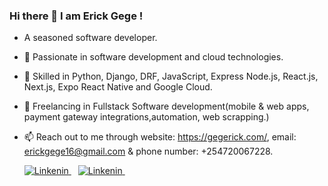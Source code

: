 ### Hi there 👋 I am Erick Gege !
- A seasoned software developer.
- 👀 Passionate in software development and cloud technologies.
- 🌱 Skilled in Python, Django, DRF, JavaScript, Express Node.js, React.js, Next.js, Expo React Native and Google Cloud.
- 💞️ Freelancing in Fullstack Software development(mobile & web apps, payment gateway integrations,automation, web scrapping.) 
- 📫 Reach out to me through website: https://gegerick.com/, email: erickgege16@gmail.com & phone number: +254720067228.

  <p>
    <a href="https://twitter.com/gegerick">
         <img src="https://img.shields.io/badge/Twitter-0077B5?style=for-the-badge&logo=twitter&logoColor=white" alt="Linkenin">
  </a>&ensp; 
  <a href="https://www.linkedin.com/in/erick-gege/">
      <img src="https://img.shields.io/badge/LinkedIn-0077B5?style=for-the-badge&logo=linkedin&logoColor=white" alt="Linkenin">
  </a>&ensp; 
  </p>

<!---
erick16-max/erick16-max is a ✨ special ✨ repository because its `README.md` (this file) appears on your GitHub profile.
You can click the Preview link to take a look at your changes.
--->
